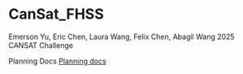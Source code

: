 # CanSat_FHSS

Emerson Yu, Eric Chen, Laura Wang, Felix Chen, Abagil Wang 
2025 CANSAT Challenge

Planning Docs
[Planning docs](https://docs.google.com/document/d/1MWvprdy5hOso3SKzYja1NHJCYJQGyqssOs6syBZcnVY/edit?usp=sharing)